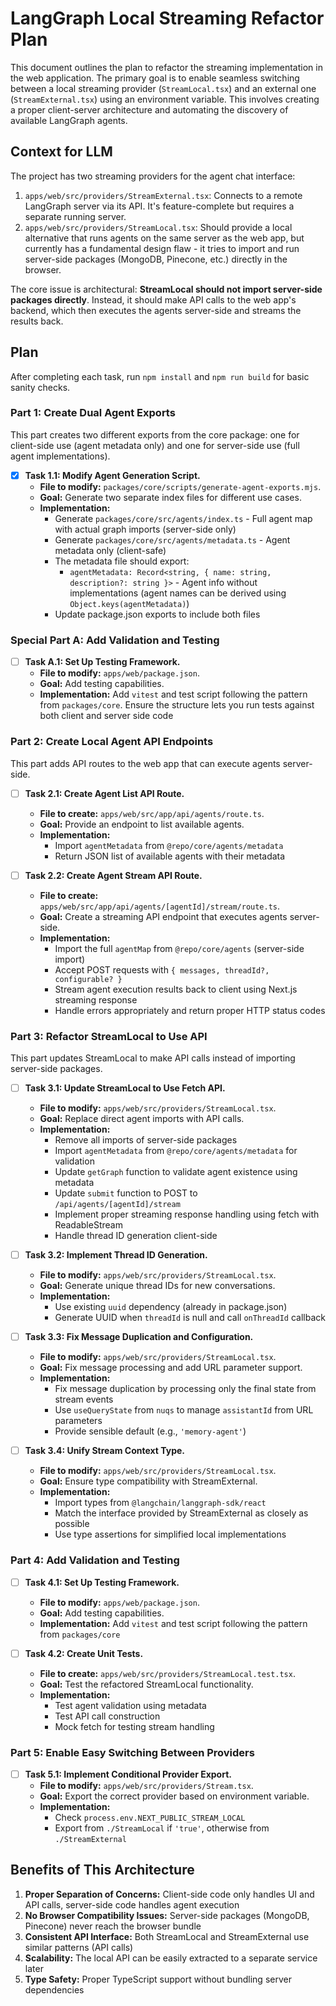 # LangGraph Local Streaming Refactor Plan

This document outlines the plan to refactor the streaming implementation in the web application. The primary goal is to enable seamless switching between a local streaming provider (`StreamLocal.tsx`) and an external one (`StreamExternal.tsx`) using an environment variable. This involves creating a proper client-server architecture and automating the discovery of available LangGraph agents.

## Context for LLM

The project has two streaming providers for the agent chat interface:

1.  `apps/web/src/providers/StreamExternal.tsx`: Connects to a remote LangGraph server via its API. It's feature-complete but requires a separate running server.
2.  `apps/web/src/providers/StreamLocal.tsx`: Should provide a local alternative that runs agents on the same server as the web app, but currently has a fundamental design flaw - it tries to import and run server-side packages (MongoDB, Pinecone, etc.) directly in the browser.

The core issue is architectural: **StreamLocal should not import server-side packages directly**. Instead, it should make API calls to the web app's backend, which then executes the agents server-side and streams the results back.

## Plan

After completing each task, run `npm install` and `npm run build` for basic sanity checks.  

### Part 1: Create Dual Agent Exports

This part creates two different exports from the core package: one for client-side use (agent metadata only) and one for server-side use (full agent implementations).

- [x] **Task 1.1: Modify Agent Generation Script.**
    -   **File to modify:** `packages/core/scripts/generate-agent-exports.mjs`.
    -   **Goal:** Generate two separate index files for different use cases.
    -   **Implementation:**
        -   Generate `packages/core/src/agents/index.ts` - Full agent map with actual graph imports (server-side only)
        -   Generate `packages/core/src/agents/metadata.ts` - Agent metadata only (client-safe)
        -   The metadata file should export:
            -   `agentMetadata: Record<string, { name: string, description?: string }>` - Agent info without implementations (agent names can be derived using `Object.keys(agentMetadata)`)
        -   Update package.json exports to include both files



### Special Part A: Add Validation and Testing

- [ ] **Task A.1: Set Up Testing Framework.**
    -   **File to modify:** `apps/web/package.json`.
    -   **Goal:** Add testing capabilities.
    -   **Implementation:** Add `vitest` and test script following the pattern from `packages/core`.  Ensure the structure lets you run tests against both client and server side code

### Part 2: Create Local Agent API Endpoints

This part adds API routes to the web app that can execute agents server-side.

- [ ] **Task 2.1: Create Agent List API Route.**
    -   **File to create:** `apps/web/src/app/api/agents/route.ts`.
    -   **Goal:** Provide an endpoint to list available agents.
    -   **Implementation:**
        -   Import `agentMetadata` from `@repo/core/agents/metadata` 
        -   Return JSON list of available agents with their metadata

- [ ] **Task 2.2: Create Agent Stream API Route.**
    -   **File to create:** `apps/web/src/app/api/agents/[agentId]/stream/route.ts`.
    -   **Goal:** Create a streaming API endpoint that executes agents server-side.
    -   **Implementation:**
        -   Import the full `agentMap` from `@repo/core/agents` (server-side import)
        -   Accept POST requests with `{ messages, threadId?, configurable? }`
        -   Stream agent execution results back to client using Next.js streaming response
        -   Handle errors appropriately and return proper HTTP status codes

### Part 3: Refactor StreamLocal to Use API

This part updates StreamLocal to make API calls instead of importing server-side packages.

- [ ] **Task 3.1: Update StreamLocal to Use Fetch API.**
    -   **File to modify:** `apps/web/src/providers/StreamLocal.tsx`.
    -   **Goal:** Replace direct agent imports with API calls.
    -   **Implementation:**
        -   Remove all imports of server-side packages
        -   Import `agentMetadata` from `@repo/core/agents/metadata` for validation
        -   Update `getGraph` function to validate agent existence using metadata
        -   Update `submit` function to POST to `/api/agents/[agentId]/stream`
        -   Implement proper streaming response handling using fetch with ReadableStream
        -   Handle thread ID generation client-side

- [ ] **Task 3.2: Implement Thread ID Generation.**
    -   **File to modify:** `apps/web/src/providers/StreamLocal.tsx`.
    -   **Goal:** Generate unique thread IDs for new conversations.
    -   **Implementation:**
        -   Use existing `uuid` dependency (already in package.json)
        -   Generate UUID when `threadId` is null and call `onThreadId` callback

- [ ] **Task 3.3: Fix Message Duplication and Configuration.**
    -   **File to modify:** `apps/web/src/providers/StreamLocal.tsx`.
    -   **Goal:** Fix message processing and add URL parameter support.
    -   **Implementation:**
        -   Fix message duplication by processing only the final state from stream events
        -   Use `useQueryState` from `nuqs` to manage `assistantId` from URL parameters
        -   Provide sensible default (e.g., `'memory-agent'`)

- [ ] **Task 3.4: Unify Stream Context Type.**
    -   **File to modify:** `apps/web/src/providers/StreamLocal.tsx`.
    -   **Goal:** Ensure type compatibility with StreamExternal.
    -   **Implementation:**
        -   Import types from `@langchain/langgraph-sdk/react`
        -   Match the interface provided by StreamExternal as closely as possible
        -   Use type assertions for simplified local implementations

### Part 4: Add Validation and Testing

- [ ] **Task 4.1: Set Up Testing Framework.**
    -   **File to modify:** `apps/web/package.json`.
    -   **Goal:** Add testing capabilities.
    -   **Implementation:** Add `vitest` and test script following the pattern from `packages/core`

- [ ] **Task 4.2: Create Unit Tests.**
    -   **File to create:** `apps/web/src/providers/StreamLocal.test.tsx`.
    -   **Goal:** Test the refactored StreamLocal functionality.
    -   **Implementation:**
        -   Test agent validation using metadata
        -   Test API call construction
        -   Mock fetch for testing stream handling

### Part 5: Enable Easy Switching Between Providers
- [ ] **Task 5.1: Implement Conditional Provider Export.**
    -   **File to modify:** `apps/web/src/providers/Stream.tsx`.
    -   **Goal:** Export the correct provider based on environment variable.
    -   **Implementation:**
        -   Check `process.env.NEXT_PUBLIC_STREAM_LOCAL`
        -   Export from `./StreamLocal` if `'true'`, otherwise from `./StreamExternal`

## Benefits of This Architecture

1. **Proper Separation of Concerns:** Client-side code only handles UI and API calls, server-side code handles agent execution
2. **No Browser Compatibility Issues:** Server-side packages (MongoDB, Pinecone) never reach the browser bundle
3. **Consistent API Interface:** Both StreamLocal and StreamExternal use similar patterns (API calls)
4. **Scalability:** The local API can be easily extracted to a separate service later
5. **Type Safety:** Proper TypeScript support without bundling server dependencies 